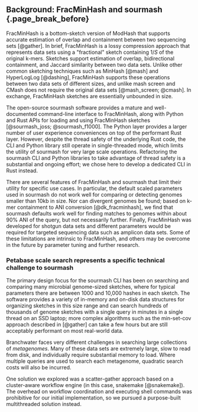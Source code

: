 ## Background: FracMinHash and sourmash {.page_break_before}

FracMinHash is a bottom-sketch version of ModHash that supports
accurate estimation of overlap and containment between two sequencing
sets [@gather]. In brief, FracMinHash is a lossy compression approach
that represents data sets using a "fractional" sketch containing $1/S$
of the original k-mers.  Sketches support estimation of overlap,
bidirectional containment, and Jaccard similarity between two data
sets. Unlike other common sketching techniques such as MinHash [@mash]
and HyperLogLog [@dashing], FracMinHash supports these operations
between two data sets of different sizes, and unlike mash screen and
CMash does not require the original data sets [@mash_screen; @cmash].
In exchange, FracMinHash sketches are essentially unbounded in size.

The open-source sourmash software provides a mature and
well-documented command-line interface to FracMinHash, along with
Python and Rust APIs for loading and using FracMinHash sketches
[@sourmash_joss; @sourmash_f1000]. The Python layer provides a larger
number of user experience conveniences on top of the performant Rust
layer. However, despite the thread safety of the underlying Rust code,
the CLI and Python library still operate in single-threaded mode,
which limits the utility of sourmash for very large scale
operations. Refactoring the sourmash CLI and Python libraries to take
advantage of thread safety is a substantial and ongoing effort; we
chose here to develop a dedicated CLI in Rust instead.

There are several features of FracMinHash and sourmash that limit
their utility for specific use cases. In particular, the default
scaled parameters used in sourmash do not work well for comparing or
detecting genomes smaller than 10kb in size. Nor can divergent genomes
be found; based on k-mer containment to ANI conversion
[@dk_fracminhash], we find that sourmash defaults work well for
finding matches to genomes within about 90% ANI of the query, but not
necessarily further. Finally, FracMinHash was developed for shotgun
data sets and different parameters would be required for targeted
sequencing data such as amplicon data sets.  Some of these limitations
are intrinsic to FracMinHash, and others may be overcome in the future
by parameter tuning and further research.

### Petabase scale search represents a specific technical challenge to sourmash

The primary design focus for the sourmash CLI has been on searching
and comparing many microbial genome-sized sketches, where for
typical parameters there are between 1000 and 10,000 hashes in each sketch. The
software provides a variety of in-memory and on-disk data structures
for organizing sketches in this size range and can search hundreds of
thousands of genome sketches with a single query in minutes in a
single thread on an SSD laptop; more complex algorithms such as the
min-set-cov approach described in [@gather] can take a few hours but are still
acceptably performant on most real-world data.

Branchwater faces very different challenges in searching large
collections of *metagenomes*. Many of these data sets are extremely
large, slow to read from disk, and individually require substantial
memory to load.  Where multiple queries are used to search each
metagenome, quadratic search costs will also be incurred.

One solution we explored was a scatter-gather approach based on
a cluster-aware workflow engine (in this case, snakemake
[@snakemake]). The overhead on workflow coordination and executing
shell commands was prohibitive for our initial implementation, so we
pursued a purpose-built multithreaded solution instead.
